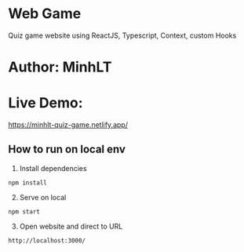 # Web Game
Quiz game website using ReactJS, Typescript, Context, custom Hooks

# Author: MinhLT 

# Live Demo:
https://minhlt-quiz-game.netlify.app/

## How to run on local env
1. Install dependencies
```
npm install
```
2. Serve on local
```
npm start
```
3. Open website and direct to URL
```
http://localhost:3000/
```
